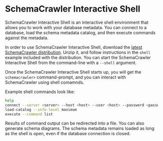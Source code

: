 # SchemaCrawler Interactive Shell

SchemaCrawler Interactive Shell is an interactive shell environment that allows you to work with your database metadata. 
You can connect to a database, load the schema metadata catalog, and then execute commands against the metadata.

In order to use SchemaCrawler Interactive Shell, 
download the [latest SchemaCrawler distribution](http://github.com/schemacrawler/SchemaCrawler/releases/). 
Unzip it, and follow instructions in the `shell` example included with the distribution. You can start the SchemaCrawler Interactive Shell from the command-line with a `--shell` argument.

Once the SchemaCrawler Interactive Shell starts up, you will get the `schemacrawler>` command-prompt, and you can interact with SchemaCrawler using shell comamnds.

Example shell commands look like:

```sh
help
connect --server <server> --host <host> --user <host> --password <password> --database <database>
load-catalog --info-level maximum
execute --command list
```

Results of command output can be redirected into a file. You can also generate schema diagrams. 
The schema metadata remains loaded as long as the shell is open, even if the database connection is closed.
